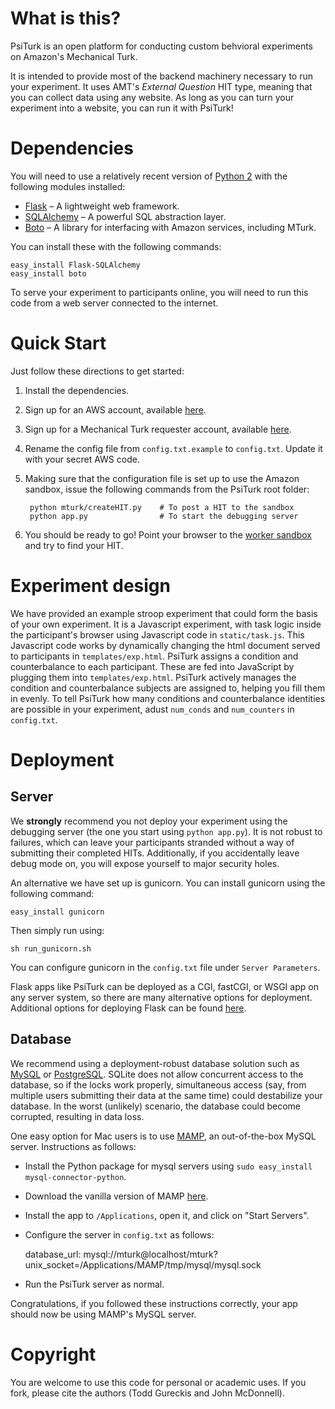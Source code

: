 
What is this?
============

PsiTurk is an open platform for conducting custom behvioral experiments on
Amazon's Mechanical Turk. 

It is intended to provide most of the backend machinery necessary to run your
experiment. It uses AMT's _External Question_ HIT type, meaning that you can
collect data using any website. As long as you can turn your experiment into a
website, you can run it with PsiTurk!

Dependencies
============

You will need to use a relatively recent version of [Python
2](http://python.org) with the following modules installed:

 * [Flask](http://flask.pocoo.org/) – A lightweight web framework.
 * [SQLAlchemy](http://www.sqlalchemy.org/) – A powerful SQL abstraction layer.
 * [Boto](https://github.com/boto/boto) – A library for interfacing with
   Amazon services, including MTurk.
 
You can install these with the following commands:

    easy_install Flask-SQLAlchemy
    easy_install boto

To serve your experiment to participants online, you will need to run this code
from a web server connected to the internet.

Quick Start
===========

Just follow these directions to get started:

1. Install the dependencies. 
2. Sign up for an AWS account, available [here](http://aws.amazon.com/).
3. Sign up for a Mechanical Turk requester account, available
   [here](https://requester.mturk.com/).
4. Rename the config file from `config.txt.example` to `config.txt`. Update it
   with your secret AWS code.
5. Making sure that the configuration file is set up to use the Amazon sandbox,
   issue the following commands from the PsiTurk root folder:

        python mturk/createHIT.py    # To post a HIT to the sandbox    
        python app.py                # To start the debugging server

6. You should be ready to go! Point your browser to the [worker
   sandbox](https://workersandbox.mturk.com/mturk/findhits) and try to find your
   HIT.

Experiment design
=================

We have provided an example stroop experiment that could form the basis of your
own experiment. It is a Javascript experiment, with task logic inside the
participant's browser using Javascript code in `static/task.js`. This
Javascript code works by dynamically changing the html document served to
participants in `templates/exp.html`. PsiTurk assigns a condition and
counterbalance to each participant. These are fed into JavaScript by plugging
them into `templates/exp.html`. PsiTurk actively manages the condition and
counterbalance subjects are assigned to, helping you fill them in evenly. To
tell PsiTurk how many conditions and counterbalance identities are possible in
your experiment, adust `num_conds` and `num_counters` in `config.txt`.

Deployment
==========

Server
------
We **strongly** recommend you not deploy your experiment using the debugging
server (the one you start using `python app.py`). It is not robust to failures,
which can leave your participants stranded without a way of submitting their
completed HITs. Additionally, if you accidentally leave debug mode on, you will
expose yourself to major security holes.

An alternative we have set up is gunicorn. You can install gunicorn using the
following command:

    easy_install gunicorn

Then simply run using:

    sh run_gunicorn.sh

You can configure gunicorn in the `config.txt` file under `Server Parameters`.

Flask apps like PsiTurk can be deployed as a CGI, fastCGI, or WSGI app on any
server system, so there are many alternative options for deployment.
Additional options for deploying Flask can be found
[here](http://flask.pocoo.org/docs/deploying/).

Database
--------

We recommend using a deployment-robust database solution such as
[MySQL](http://www.mysql.org) or [PostgreSQL](http://www.postgresql.org).
SQLite does not allow concurrent access to the database, so if the locks work
properly, simultaneous access (say, from multiple users submitting their data
at the same time) could destabilize your database. In the worst (unlikely)
scenario, the database could become corrupted, resulting in data loss.

One easy option for Mac users is to use [MAMP](http://www.mamp.info/en), an
out-of-the-box MySQL server. Instructions as follows:

- Install the Python package for mysql servers using `sudo easy_install mysql-connector-python`.
- Download the vanilla version of MAMP [here](http://www.mamp.info/en).
- Install the app to `/Applications`, open it, and click on "Start Servers".
- Configure the server in `config.txt` as follows:

    database_url: mysql://mturk@localhost/mturk?unix_socket=/Applications/MAMP/tmp/mysql/mysql.sock

- Run the PsiTurk server as normal.

Congratulations, if you followed these instructions correctly, your app should
now be using MAMP's MySQL server. 

Copyright
=========
You are welcome to use this code for personal or academic uses. If you fork,
please cite the authors (Todd Gureckis and John McDonnell).



